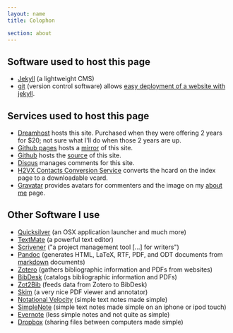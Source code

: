```yaml
---
layout: name
title: Colophon

section: about
---
```


## Software used to host this page ##

* [Jekyll](http://jekyllrb.com/) (a lightweight CMS)
* [git](http://git.or.cz/) (version control software) allows [easy deployment of a website with jekyll](http://tatey.com/2009/04/29/jekyll-meets-dreamhost-automated-deployment-for-jekyll-with-git/).

## Services used to host this page ##

* [Dreamhost](http://dreamhost.com/) hosts this site. Purchased when they were offering 2 years for $20; not sure what I'll do when those 2 years are up.
* [Github pages](http://pages.github.com/) hosts a [mirror](http://dsanson.github.com) of this site.
* [Github](http://github.com) hosts the [source](http://github.com/dsanson/dsanson.github.com) of this site.
* [Disqus](http://disqus.com/) manages comments for this site.
* [H2VX Contacts Conversion Service](http://h2vx.com/vcf/) converts the hcard on the index page to a downloadable vcard.
* [Gravatar](http://gravatar.com/) provides avatars for commenters and the image on my [about me](/about-me) page.

## Other Software I use ##

* [Quicksilver](http://code.google.com/p/blacktree-alchemy/) (an OSX application launcher and much more)
* [TextMate](http://macromates.com/) (a powerful text editor)
* [Scrivener](http://www.literatureandlatte.com/scrivener.html) ("a project management tool [...] for writers")
* [Pandoc](http://johnmacfarlane.net/pandoc/) (generates HTML, LaTeX, RTF, PDF, and ODT documents from [markdown](http://daringfireball.net/projects/markdown/) documents)
* [Zotero](http://www.zotero.org/) (gathers bibliographic information and PDFs from websites)
* [BibDesk](http://bibdesk.sourceforge.net/) (catalogs bibliographic information and PDFs)
* [Zot2Bib](http://mackerron.com/zot2bib/) (feeds data from Zotero to BibDesk)
* [Skim](http://skim-app.sourceforge.net/) (a very nice PDF viewer and annotator)
* [Notational Velocity](http://notational.net/) (simple text notes made simple)
* [SimpleNote](http://simplenoteapp.com/) (simple text notes made simple on an iphone or ipod touch)
* [Evernote](http://www.evernote.com/) (less simple notes and not quite as simple)
* [Dropbox](https://www.getdropbox.com/referrals/NTg1MzM4OQ) (sharing files between computers made simple)